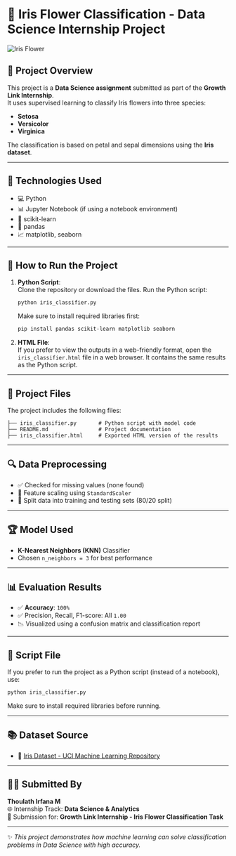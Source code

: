 # 🌸 Iris Flower Classification - Data Science Internship Project

![Iris Flower](https://upload.wikimedia.org/wikipedia/commons/4/41/Iris_versicolor_3.jpg)

## 📌 Project Overview
This project is a **Data Science assignment** submitted as part of the **Growth Link Internship**.  
It uses supervised learning to classify Iris flowers into three species:

- **Setosa**
- **Versicolor**
- **Virginica**

The classification is based on petal and sepal dimensions using the **Iris dataset**.

---

## 🧠 Technologies Used
- 💻 Python
- 📊 Jupyter Notebook (if using a notebook environment)
- 🧪 scikit-learn
- 🧮 pandas
- 📈 matplotlib, seaborn

---

## 🚀 How to Run the Project

1. **Python Script**:  
   Clone the repository or download the files. Run the Python script:

   ```bash
   python iris_classifier.py
   ```

   Make sure to install required libraries first:

   ```bash
   pip install pandas scikit-learn matplotlib seaborn
   ```

2. **HTML File**:  
   If you prefer to view the outputs in a web-friendly format, open the `iris_classifier.html` file in a web browser. It contains the same results as the Python script.

---

## 📁 Project Files

The project includes the following files:

```
├── iris_classifier.py       # Python script with model code
├── README.md                # Project documentation
├── iris_classifier.html     # Exported HTML version of the results
```

---

## 🔍 Data Preprocessing

- ✅ Checked for missing values (none found)
- 🔢 Feature scaling using `StandardScaler`
- 🔄 Split data into training and testing sets (80/20 split)

---

## 🏆 Model Used

- **K-Nearest Neighbors (KNN)** Classifier
- Chosen `n_neighbors = 3` for best performance

---

## 📊 Evaluation Results

- ✅ **Accuracy**: `100%`
- ✅ Precision, Recall, F1-score: All `1.00`
- 📉 Visualized using a confusion matrix and classification report

---

## 🧾 Script File

If you prefer to run the project as a Python script (instead of a notebook), use:

```bash
python iris_classifier.py
```

Make sure to install required libraries before running.

---

## 📚 Dataset Source

- 🔗 [Iris Dataset - UCI Machine Learning Repository](https://archive.ics.uci.edu/ml/datasets/iris)

---

## 🙋‍♀️ Submitted By

**Thoulath Irfana M**  
🌐 Internship Track: **Data Science & Analytics**  
📅 Submission for: **Growth Link Internship - Iris Flower Classification Task**

---

✨ _This project demonstrates how machine learning can solve classification problems in Data Science with high accuracy._
